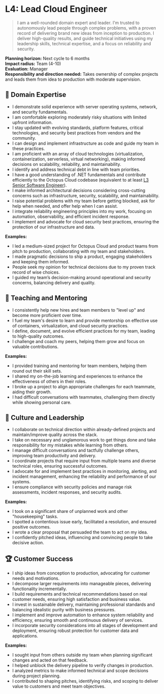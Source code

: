 # L4: Lead Cloud Engineer

> I am a well-rounded domain expert and leader. I'm trusted to autonomously lead people through complex problems, with a proven record of delivering brand new ideas from inception to production. I deliver high-quality results, and guide technical initiatives using my leadership skills, technical expertise, and a focus on reliability and security.

**Planning horizon:**  Next cycle to 6 months  
**Impact radius:** Team (4-10)  
**Evaluation:** Manager  
**Responsibility and direction needed:** Takes ownership of complex projects and leads them from idea to production with moderate supervision.

## 🦉 Domain Expertise

- I demonstrate solid experience with server operating systems, network, and security fundamentals.
- I am comfortable exploring moderately risky situations with limited upfront information.
- I stay updated with evolving standards, platform features, critical technologies, and security best practices from vendors and the community.
- I can design and implement infrastructure as code and guide my team in these practices.
- I am proficient with an array of cloud technologies (virtualization, containerization, serverless, virtual networking), making informed decisions on scalability, reliability, and maintainability.
- I identify and address technical debt in line with team priorities.
- I have a good understanding of .NET fundamentals and contribute efficiently to the Octopus Cloud codebase (equivalent to at least [L3 Senior Software Engineer](../Software-Engineering/L3-Senior-Software-Engineer.md)).
- I make informed architectural decisions considering cross-cutting concerns such as infrastructure, security, scalability, and maintainability.
- I raise potential problems with my team before getting blocked, ask for help when needed, and offer help when I can assist.
- I integrate reliability engineering principles into my work, focusing on automation, observability, and efficient incident response.
- I implement and advocate for cloud security best practices, ensuring the protection of our infrastructure and data.

**Examples:**

- I led a medium-sized project for Octopus Cloud and product teams from pitch to production, collaborating with my team and stakeholders.
- I made pragmatic decisions to ship a product, engaging stakeholders and keeping them informed.
- People seek my opinion for technical decisions due to my proven track record of wise choices.
- I guided my team’s decision-making around operational and security concerns, balancing delivery and quality.

## 🌱 Teaching and Mentoring

- I consistently help new hires and team members to "level up" and become more proficient over time.
- I fuel my team's desire to learn and provide mentorship on effective use of containers, virtualization, and cloud security practices.
- I define, document, and evolve efficient practices for my team, leading to high-quality outcomes.
- I challenge and coach my peers, helping them grow and focus on valuable contributions.

**Examples:**

- I provided training and mentoring for team members, helping them round out their skill sets.
- I shared my on-the-job learning and experiences to enhance the effectiveness of others in their roles.
- I broke up a project to align appropriate challenges for each teammate, aiding their growth.
- I had difficult conversations with teammates, challenging them directly while showing personal care.

## 🧭 Culture and Leadership

- I collaborate on technical direction within already-defined projects and maintain/improve quality across the stack.
- I take on necessary and unglamorous work to get things done and take responsibility for my mistakes while learning from others.
- I manage difficult conversations and tactfully challenge others, improving team productivity and delivery.
- I coordinate projects that require input from multiple teams and diverse technical roles, ensuring successful outcomes.
- I advocate for and implement best practices in monitoring, alerting, and incident management, enhancing the reliability and performance of our systems.
- I ensure compliance with security policies and manage risk assessments, incident responses, and security audits.

**Examples:**

- I took on a significant share of unplanned work and other "housekeeping" tasks.
- I spotted a contentious issue early, facilitated a resolution, and ensured positive outcomes.
- I wrote a clear proposal that persuaded the team to act on my idea.
- I confidently pitched ideas, influencing and convincing people to take decisive action.

## 🏆 Customer Success

- I ship ideas from conception to production, advocating for customer needs and motivations.
- I decompose larger requirements into manageable pieces, delivering functionality incrementally.
- I build requirements and technical recommendations based on real customer needs, ensuring high satisfaction and business value.
- I invest in sustainable delivery, maintaining professional standards and balancing idealistic purity with business pressures.
- I implement and improve automation to enhance system reliability and efficiency, ensuring smooth and continuous delivery of services.
- I incorporate security considerations into all stages of development and deployment, ensuring robust protection for customer data and applications.

**Examples:**

- I sought input from others outside my team when planning significant changes and acted on that feedback.
- I helped unblock the delivery pipeline to verify changes in production.
- I analyzed metrics to make informed technical and scope decisions during project planning.
- I contributed to shaping pitches, identifying risks, and scoping to deliver value to customers and meet team objectives.

